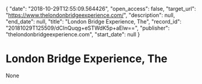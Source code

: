 {
  "date": "2018-10-29T12:55:09.564426", 
  "open_access": false, 
  "target_url": "https://www.thelondonbridgeexperience.com/", 
  "description": null, 
  "end_date": null, 
  "title": "London Bridge Experience, The", 
  "record_id": "20181029T125509/dCInQuqg+eSTWdK5p+aElw==", 
  "publisher": "thelondonbridgeexperience.com", 
  "start_date": null
}

# London Bridge Experience, The

None